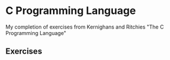 # C Programming Language
My completion of exercises from Kernighans and Ritchies "The C Programming Language"

## Exercises
